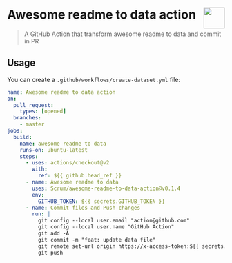 # <img valign="text-bottom" height="49" src="https://raw.githubusercontent.com/sdras/awesome-actions/master/awesome-actions.png" align="right"> Awesome readme to data action
> A GitHub Action that transform awesome readme to data and commit in PR 


## Usage

You can create a `.github/workflows/create-dataset.yml` file:

```yaml
name: Awesome readme to data action
on:
  pull_request:
    types: [opened]
  branches:
    - master
jobs:
  build:
    name: awesome readme to data
    runs-on: ubuntu-latest
    steps:
      - uses: actions/checkout@v2
        with:
          ref: ${{ github.head_ref }}
      - name: Awesome readme to data
        uses: Scrum/awesome-readme-to-data-action@v0.1.4
        env:
          GITHUB_TOKEN: ${{ secrets.GITHUB_TOKEN }}
      - name: Commit files and Push changes
        run: |
          git config --local user.email "action@github.com"
          git config --local user.name "GitHub Action"
          git add -A
          git commit -m "feat: update data file"
          git remote set-url origin https://x-access-token:${{ secrets.GITHUB_TOKEN }}@github.com/${{ github.repository }}
          git push
```
